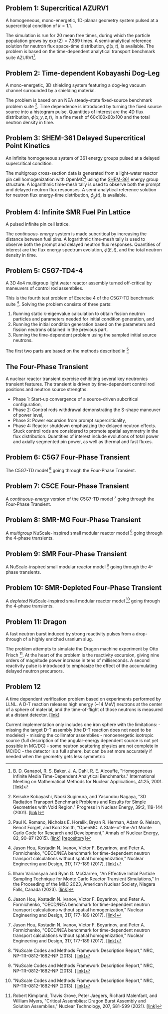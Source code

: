 ## Problem 1: Supercritical AZURV1

A homogeneous, mono-energetic, 1D-planar geometry system pulsed at a supercritical condition of $k=1.1$.

The simulation is run for 20 mean free times, during which the particle population grows by $\exp(2)=7.389$ times.
A semi-analytical reference solution for neutron flux space-time distribution, $\phi(x,t)$, is available.
The problem is based on the time-dependent analytical transport benchmark suite AZURV1[^1].

[^1]: B. D. Ganapol, R. S. Baker, J. A. Dahl, R. E. Alcouffe, "Homogeneous Infinite Media Time-Dependent Analytical Benchmarks." International Meeting on Mathematical Methods for Nuclear Applications, 41:25, 2001. [[link]](https://www.osti.gov/biblio/975281)

## Problem 2: Time-dependent Kobayashi Dog-Leg

A mono-energetic, 3D shielding system featuring a dog-leg vacuum channel surrounded by a shielding material.

The problem is based on an NEA steady-state fixed-source benchmark problem suite [^2].
Time dependence is introduced by turning the fixed source source into a histogram pulse.
Quantities of interest are the 4D flux distribution, $\phi(x,y,z,t)$, in a fine mesh of 60x100x60x100 and the total neutron density in time.

[^2]: Keisuke Kobayashi, Naoki Sugimura, and Yasunobu Nagaya, "3D Radiation Transport Benchmark Problems and Results for Simple Geometries with Void Region." Progress in Nuclear Energy, 39:2, 119-144 (2001). [[link]](https://www.sciencedirect.com/science/article/abs/pii/S0149197001000075)

## Problem 3: SHEM-361 Delayed Supercritical Point Kinetics

An infinite homogeneous system of 361 energy groups pulsed at a delayed supercritical condition.

The multigroup cross-section data is generated from a light-water reactor pin cell homogenization with OpenMC[^3] using the [SHEM-361](https://docs.openmc.org/en/latest/pythonapi/mgxs.html) energy group structure.
A logarithmic time-mesh tally is used to observe both the prompt and delayed neutron flux responses.
A semi-analytical reference solution for neutron flux energy-time distribution, $\phi_g(t)$, is available.

[^3]: Paul K. Romano, Nicholas E. Horelik, Bryan R. Herman, Adam G. Nelson, Benoit Forget, and Kord Smith, “OpenMC: A State-of-the-Art Monte Carlo Code for Research and Development,” Annals of Nuclear Energy, 82, 90–97 (2015). [[link]](https://www.sciencedirect.com/science/article/abs/pii/S030645491400379X) [[repository]](https://github.com/openmc-dev/openmc)

## Problem 4: Infinite SMR Fuel Pin Lattice

A pulsed infinite pin cell lattice.

The _continuous-energy_ system is made subcritical by increasing the distance between fuel pins.
A logarithmic time-mesh tally is used to observe both the prompt and delayed neutron flux responses.
Quantities of interest are the flux energy spectrum evolution, $\phi(E,t)$, and the total neutron density in time.

## Problem 5: C5G7-TD4-4

A 3D 4x4 multigroup light water reactor assembly turned off-critical by maneuvers of control rod assemblies.

This is the fourth test problem of Exercise 4 of the C5G7-TD benchmark suite [^4].
Solving the problem consists of three parts: 
1. Running static k-eigenvalue calculation to obtain fission neutron particles and parameters needed for initial condition generation, and
2. Running the initial condition generation based on the parameters and fission neutrons obtained in the previous part.
3. Running the time-dependent problem using the sampled initial source neutrons.

The first two parts are based on the methods described in [^5]

[^4]: Jason Hou, Kostadin N. Ivanov, Victor F. Boyarinov, and Peter A. Formichenko, "OECD/NEA benchmark for time-dependent neutron transport calculations without spatial homogenization," Nuclear Engineering and Design, 317, 177-189 (2017). [[link]](https://www.sciencedirect.com/science/article/abs/pii/S0029549317300572?via%3Dihub)

[^5]: Ilham Variansyah and Ryan G. McClarren, "An Effective Initial Particle Sampling Technique for Monte Carlo Reactor Transient Simulations," In the Proceeding of the M&C 2023, American Nuclear Society, Niagara Falls, Canada (2023). [[link]](https://arxiv.org/abs/2305.07646)

## The Four-Phase Transient

A nuclear reactor transient exercise exhibiting several key neutronics transient features.
The transient is driven by time-dependent control rod positions and neutron source strengths.
- Phase 1: Start-up convergence of a source-driven subcritical configuration,
- Phase 2: Control rods withdrawal demonstrating the S-shape maneuver of power level,
- Phase 3: Power excursion from prompt supercriticality,
- Phase 4: Reactor shutdown emphasizing the delayed neutron effects.
Stuck control rods are considered to promote spatial asymmetry in the flux distribution.
Quantities of interest include evolutions of total power and axially segmented pin power, as well as thermal and fast fluxes.

## Problem 6: C5G7 Four-Phase Transient

The C5G7-TD model [^4] going through the Four-Phase Transient.

## Problem 7: C5CE Four-Phase Transient

A _continuous-energy_ version of the C5G7-TD model [^4] going through the Four-Phase Transient.

## Problem 8: SMR-MG Four-Phase Transient

A _multigroup_ NuScale-inspired small modular reactor model [^6] going through the 4-phase transients.

[^6]: "NuScale Codes and Methods Framework Description Report," NRC, NP-TR-0812-1682-NP (2013). [[link]](https://www.nrc.gov/docs/ML1301/ML13018A154.pdf)

## Problem 9: SMR Four-Phase Transient

A NuScale-inspired small modular reactor model [^6] going through the 4-phase transients.

## Problem 10: SMR-Depleted Four-Phase Transient

A _depleted_ NuScale-inspired small modular reactor model [^6] going through the 4-phase transients.

## Problem 11: Dragon

A fast neutron burst induced by strong reactivity pulses from a drop-through of a highly enriched uranium slug.

The problem attempts to simulate the Dragon machine experiment by Otto Frisch [^7].
At the heart of the problem is the reactivity excursion, giving nine orders of magnitude power increase in tens of milliseconds.
A second reactivity pulse is introduced to emphasize the effect of the accumulating delayed neutron precursors.

[^7]: Robert Kimpland, Travis Grove, Peter Jaegers, Richard Malenfant, and William Myers, "Critical Assemblies: Dragon Burst Assembly and Solution Assemblies," Nuclear Technology, 207, S81-S99 (2021). [[link]](https://www.tandfonline.com/doi/pdf/10.1080/00295450.2021.1927626)

## Problem 12

A time dependent verification problem based on experiments performed by LLNL. A D-T reaction releases high energy (~14 MeV) neutrons at the center of a sphere of material, and the time-of-flight of those neutrons is measured at a distant detector. [[link]](https://mcnp.lanl.gov/pdf_files/TechReport_1972_LLNL_UCRL-51144Rev.1_WongAndersonEtAl.pdf)

Current implementation only includes one iron sphere with the limitations:
    - missing the target D-T assembly (the D-T reaction does not need to be modeled)
    - missing the collimator assemblies
    - monoenergetic isotropic source (full description of the angular-energy dependent source is not yet possible in MC/DC)
    - some neutron scattering physics are not complete in MC/DC
    - the detector is a full sphere, but can be set more accurately if needed when the geometry gets less symmetric
